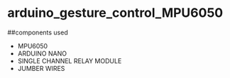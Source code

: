 # arduino_gesture_control_MPU6050

##components used
* MPU6050
* ARDUINO NANO
* SINGLE CHANNEL RELAY MODULE
* JUMBER WIRES 
